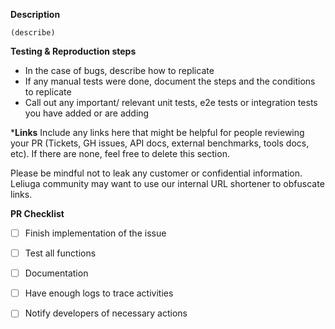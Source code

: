 <!--

Thanks for helping us to improve Validation!

Make sure that we do not have any duplicates already open.
You can ensure this by searching the PR list for this repository.
If there is a duplicate, please close your PR and add a comment to the existing PR instead.

-->

**Description**
<!-- In a few paragraphs, briefly describe. -->

```
(describe)
```

**Testing & Reproduction steps**

* In the case of bugs, describe how to replicate
* If any manual tests were done, document the steps and the conditions to replicate
* Call out any important/ relevant unit tests, e2e tests or integration tests you have added or are adding

***Links**
Include any links here that might be helpful for people reviewing your PR (Tickets, GH issues, API docs, external
benchmarks, tools docs, etc). If there are none, feel free to delete this section.

Please be mindful not to leak any customer or confidential information. Leliuga community may want to use our
internal URL shortener to obfuscate links.

**PR Checklist**

- [ ] Finish implementation of the issue
- [ ] Test all functions
- [ ] Documentation
- [ ] Have enough logs to trace activities
- [ ] Notify developers of necessary actions

